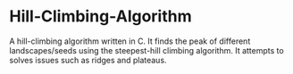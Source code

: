 # Hill-Climbing-Algorithm

A hill-climbing algorithm written in C. It finds the peak of different landscapes/seeds using the steepest-hill climbing algorithm. 
It attempts to solves issues such as ridges and plateaus.
